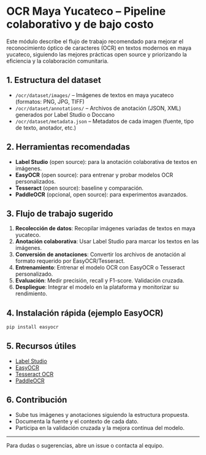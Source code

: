 # OCR Maya Yucateco – Pipeline colaborativo y de bajo costo

Este módulo describe el flujo de trabajo recomendado para mejorar el reconocimiento óptico de caracteres (OCR) en textos modernos en maya yucateco, siguiendo las mejores prácticas open source y priorizando la eficiencia y la colaboración comunitaria.

## 1. Estructura del dataset
- `/ocr/dataset/images/` – Imágenes de textos en maya yucateco (formatos: PNG, JPG, TIFF)
- `/ocr/dataset/annotations/` – Archivos de anotación (JSON, XML) generados por Label Studio o Doccano
- `/ocr/dataset/metadata.json` – Metadatos de cada imagen (fuente, tipo de texto, anotador, etc.)

## 2. Herramientas recomendadas
- **Label Studio** (open source): para la anotación colaborativa de textos en imágenes.
- **EasyOCR** (open source): para entrenar y probar modelos OCR personalizados.
- **Tesseract** (open source): baseline y comparación.
- **PaddleOCR** (opcional, open source): para experimentos avanzados.

## 3. Flujo de trabajo sugerido
1. **Recolección de datos**: Recopilar imágenes variadas de textos en maya yucateco.
2. **Anotación colaborativa**: Usar Label Studio para marcar los textos en las imágenes.
3. **Conversión de anotaciones**: Convertir los archivos de anotación al formato requerido por EasyOCR/Tesseract.
4. **Entrenamiento**: Entrenar el modelo OCR con EasyOCR o Tesseract personalizado.
5. **Evaluación**: Medir precisión, recall y F1-score. Validación cruzada.
6. **Despliegue**: Integrar el modelo en la plataforma y monitorizar su rendimiento.

## 4. Instalación rápida (ejemplo EasyOCR)
```bash
pip install easyocr
```

## 5. Recursos útiles
- [Label Studio](https://labelstud.io/)
- [EasyOCR](https://github.com/JaidedAI/EasyOCR)
- [Tesseract OCR](https://github.com/tesseract-ocr/tesseract)
- [PaddleOCR](https://github.com/PaddlePaddle/PaddleOCR)

## 6. Contribución
- Sube tus imágenes y anotaciones siguiendo la estructura propuesta.
- Documenta la fuente y el contexto de cada dato.
- Participa en la validación cruzada y la mejora continua del modelo.

---

Para dudas o sugerencias, abre un issue o contacta al equipo.
